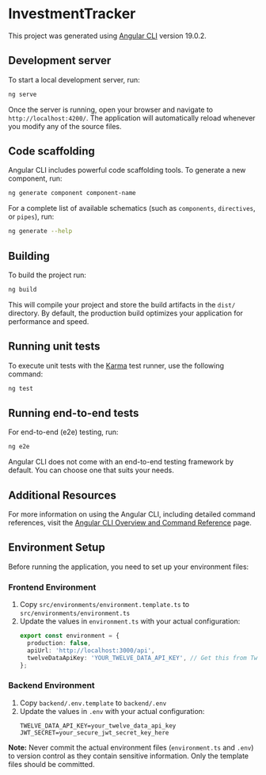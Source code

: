 # InvestmentTracker

This project was generated using [Angular CLI](https://github.com/angular/angular-cli) version 19.0.2.

## Development server

To start a local development server, run:

```bash
ng serve
```

Once the server is running, open your browser and navigate to `http://localhost:4200/`. The application will automatically reload whenever you modify any of the source files.

## Code scaffolding

Angular CLI includes powerful code scaffolding tools. To generate a new component, run:

```bash
ng generate component component-name
```

For a complete list of available schematics (such as `components`, `directives`, or `pipes`), run:

```bash
ng generate --help
```

## Building

To build the project run:

```bash
ng build
```

This will compile your project and store the build artifacts in the `dist/` directory. By default, the production build optimizes your application for performance and speed.

## Running unit tests

To execute unit tests with the [Karma](https://karma-runner.github.io) test runner, use the following command:

```bash
ng test
```

## Running end-to-end tests

For end-to-end (e2e) testing, run:

```bash
ng e2e
```

Angular CLI does not come with an end-to-end testing framework by default. You can choose one that suits your needs.

## Additional Resources

For more information on using the Angular CLI, including detailed command references, visit the [Angular CLI Overview and Command Reference](https://angular.dev/tools/cli) page.

## Environment Setup

Before running the application, you need to set up your environment files:

### Frontend Environment

1. Copy `src/environments/environment.template.ts` to `src/environments/environment.ts`
2. Update the values in `environment.ts` with your actual configuration:
   ```typescript
   export const environment = {
     production: false,
     apiUrl: 'http://localhost:3000/api',
     twelveDataApiKey: 'YOUR_TWELVE_DATA_API_KEY', // Get this from Twelve Data
   };
   ```

### Backend Environment

1. Copy `backend/.env.template` to `backend/.env`
2. Update the values in `.env` with your actual configuration:
   ```
   TWELVE_DATA_API_KEY=your_twelve_data_api_key
   JWT_SECRET=your_secure_jwt_secret_key_here
   ```

**Note:** Never commit the actual environment files (`environment.ts` and `.env`) to version control as they contain sensitive information. Only the template files should be committed.
